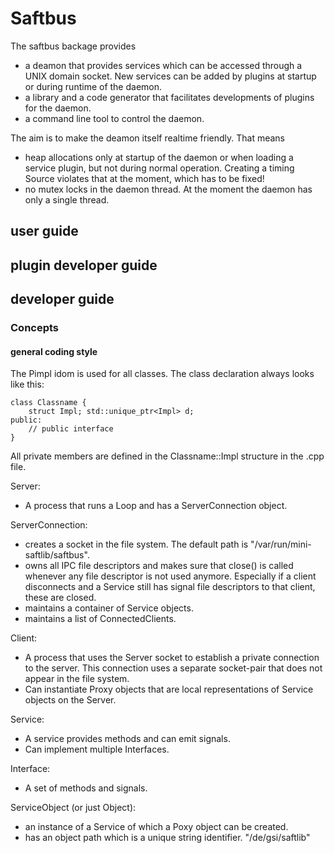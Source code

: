 # Saftbus

The saftbus backage provides 
  * a deamon that provides services which can be accessed through a UNIX domain socket. New services can be added by plugins at startup or during runtime of the daemon.
  * a library and a code generator that facilitates developments of plugins for the daemon.
  * a command line tool to control the daemon.

The aim is to make the deamon itself realtime friendly. That means
  * heap allocations only at startup of the daemon or when loading a service plugin, but not during normal operation. Creating a timing Source violates that at the moment, which has to be fixed!
  * no mutex locks in the daemon thread. At the moment the daemon has only a single thread.

## user guide

## plugin developer guide

## developer guide

### Concepts
#### general coding style
The Pimpl idom is used for all classes.
The class declaration always looks like this:

    class Classname {
        struct Impl; std::unique_ptr<Impl> d;
    public:
        // public interface
    }

All private members are defined in the Classname::Impl structure in the .cpp file.


Server: 
 * A process that runs a Loop and has a ServerConnection object.

ServerConnection:
 * creates a socket in the file system. The default path is "/var/run/mini-saftlib/saftbus".
 * owns all IPC file descriptors and makes sure that close() is called whenever any file descriptor is not used anymore.
   Especially if a client disconnects and a Service still has signal file descriptors to that client, these are closed.
 * maintains a container of Service objects.
 * maintains a list of ConnectedClients.

Client: 
 * A process that uses the Server socket to establish a private connection to the server.
   This connection uses a separate socket-pair that does not appear in the file system.
 * Can instantiate Proxy objects that are local representations of Service objects on the Server.

Service:
 * A service provides methods and can emit signals.
 * Can implement multiple Interfaces.

Interface: 
 * A set of methods and signals.

ServiceObject (or just Object): 
 * an instance of a Service of which a Poxy object can be created.
 * has an object path which is a unique string identifier. "/de/gsi/saftlib"


